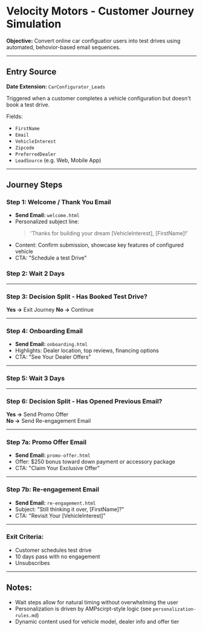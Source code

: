 # Velocity Motors - Customer Journey Simulation 

**Objective:** Convert online car configuatior users into test drives using automated, behovior-based email sequences.

---

## Entry Source 

**Date Extension:** `CarConfigurator_Leads`

Triggered when a customer completes a vehicle configuration but doesn't book a test drive.

Fields: 
- `FirstName`
- `Email`
- `VehicleInterest`
- `Zipcode`
- `PreferredDealer`
- `LeadSource` (e.g. Web, Mobile App)

---

## Journey Steps

### Step 1: Welcome / Thank You Email
- **Send Email:** `welcome.html`
- Personalized subject line: 
    > 'Thanks for building your dream [VehicleInterest], [FirstName]!'
- Content: Confirm submission, showcase key features of configured vehicle
- CTA: "Schedule a test Drive"

### Step 2: Wait 2 Days

---

### Step 3: Decision Split - Has Booked Test Drive?

**Yes →** Exit Journey
**No →** Continue

---

### Step 4: Onboarding Email
- **Send Email:** `onboarding.html`
- Highlights: Dealer location, top reviews, financing options
- CTA: "See Your Dealer Offers"

---

### Step 5: Wait 3 Days

---

### Step 6: Decision Split - Has Opened Previous Email?

**Yes →** Send Promo Offer  
**No →** Send Re-engagement Email

---

### Step 7a: Promo Offer Email
- **Send Email:** `promo-offer.html`
- Offer: $250 bonus toward down payment or accessory package
- CTA: "Claim Your Exclusive Offer"

---

### Step 7b: Re-engagement Email
- **Send Email:** `re-engagement.html`
- Subject: "Still thinking it over, [FirstName]?"
- CTA: "Revisit Your [VehicleInterest]"

---

### Exit Criteria: 
- Customer schedules test drive
- 10 days pass with no engagement
- Unsubscribes

---

## Notes: 

- Wait steps allow for natural timing without overwhelming the user
- Personalization is driven by AMPscirpt-style logic (see `personalization-rules.md`)
- Dynamic content used for vehicle model, dealer info and offer tier
